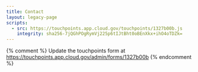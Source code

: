 ```yaml
---
title: Contact
layout: legacy-page
scripts:
  - src: https://touchpoints.app.cloud.gov/touchpoints/1327b00b.js
    integrity: sha256-7jQGhPOgRymVj225p6tIJtBht0oBEnXkx+ihO4oTDZk=
---
```


{% comment %}
Update the touchpoints form at https://touchpoints.app.cloud.gov/admin/forms/1327b00b
{% endcomment %}
<div id="touchpoint-form"></div>
